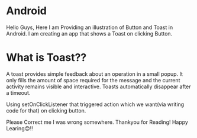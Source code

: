 # Android
Hello Guys, Here I am Providing an illustration of Button and Toast in Android. 
I am creating an app that shows a Toast on clicking Button.
# What is Toast??
A toast provides simple feedback about an operation in a small popup. 
It only fills the amount of space required for the message and the current activity remains visible and interactive. 
Toasts automatically disappear after a timeout.

Using setOnClickListener that triggered action which we want(via writing code for that) on clicking button.

Please Correct me I was wrong somewhere.
Thankyou for Reading!
Happy Learing😊!!
